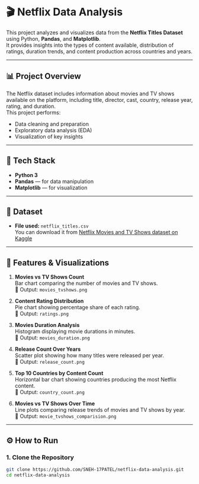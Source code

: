 # 🎬 Netflix Data Analysis

This project analyzes and visualizes data from the **Netflix Titles Dataset** using Python, **Pandas**, and **Matplotlib**.  
It provides insights into the types of content available, distribution of ratings, duration trends, and content production across countries and years.

---

## 📊 Project Overview

The Netflix dataset includes information about movies and TV shows available on the platform, including title, director, cast, country, release year, rating, and duration.  
This project performs:
- Data cleaning and preparation  
- Exploratory data analysis (EDA)  
- Visualization of key insights

---

## 🧰 Tech Stack

- **Python 3**
- **Pandas** — for data manipulation  
- **Matplotlib** — for visualization  

---

## 📂 Dataset

- **File used:** `netflix_titles.csv`  
  You can download it from [Netflix Movies and TV Shows dataset on Kaggle](https://www.kaggle.com/datasets/shivamb/netflix-shows)

---

## 🚀 Features & Visualizations

1. **Movies vs TV Shows Count**  
   Bar chart comparing the number of movies and TV shows.  
   📁 Output: `movies_tvshows.png`

2. **Content Rating Distribution**  
   Pie chart showing percentage share of each rating.  
   📁 Output: `ratings.png`

3. **Movies Duration Analysis**  
   Histogram displaying movie durations in minutes.  
   📁 Output: `movies_duration.png`

4. **Release Count Over Years**  
   Scatter plot showing how many titles were released per year.  
   📁 Output: `release_count.png`

5. **Top 10 Countries by Content Count**  
   Horizontal bar chart showing countries producing the most Netflix content.  
   📁 Output: `country_count.png`

6. **Movies vs TV Shows Over Time**  
   Line plots comparing release trends of movies and TV shows by year.  
   📁 Output: `movie_tvshows_comparision.png`

---

## ⚙️ How to Run

### 1. Clone the Repository
```bash
git clone https://github.com/SNEH-17PATEL/netflix-data-analysis.git
cd netflix-data-analysis

